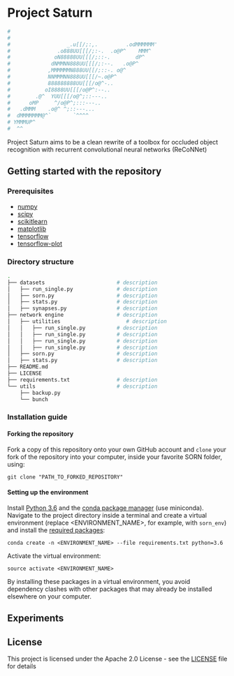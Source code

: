 # Project Saturn

```python
#
# 																					_.oo.
#                  _.u[[/;:,.         .odMMMMMM'
#               .o888UU[[[/;:-.  .o@P^    MMM^
#              oN88888UU[[[/;::-.        dP^
#             dNMMNN888UU[[[/;:--.   .o@P^
#            ,MMMMMMN888UU[[/;::-. o@^
#            NNMMMNN888UU[[[/~.o@P^
#            888888888UU[[[/o@^-..
#           oI8888UU[[[/o@P^:--..
#        .@^  YUU[[[/o@^;::---..
#      oMP     ^/o@P^;:::---..
#   .dMMM    .o@^ ^;::---...
#  dMMMMMMM@^`       `^^^^
# YMMMUP^
#  ^^
```


Project Saturn aims to be a clean rewrite of a toolbox for occluded object recognition with recurrent convolutional neural networks (ReCoNNet)

## Getting started with the repository


### Prerequisites

* [numpy](http://www.numpy.org/)
* [scipy](https://www.scipy.org/)
* [scikitlearn](http://scikit-learn.org/)
* [matplotlib](https://matplotlib.org/)
* [tensorflow](https://www.tensorflow.com)
* [tensorflow-plot](https://github.com/wookayin/tensorflow-plot)


### Directory structure

```bash
.
├── datasets                       # description
│   ├── run_single.py              # description
│   ├── sorn.py                    # description
│   ├── stats.py                   # description
│   ├── synapses.py                # description
├── network engine                 # description
│   ├── utilities             		  # description
│   │   ├── run_single.py          # description
│   │   ├── run_single.py          # description
│   │   ├── run_single.py          # description
│   │   ├── run_single.py          # description
│   ├── sorn.py                    # description
│   ├── stats.py                   # description
├── README.md
├── LICENSE
├── requirements.txt               # description
└── utils                          # description
    ├── backup.py
    └── bunch
```

### Installation guide

#### Forking the repository

Fork a copy of this repository onto your own GitHub account and `clone` your fork of the repository into your computer, inside your favorite SORN folder, using:

`git clone "PATH_TO_FORKED_REPOSITORY"`

#### Setting up the environment

Install [Python 3.6](https://www.python.org/downloads/release/python-360/) and the [conda package manager](https://conda.io/miniconda.html) (use miniconda). Navigate to the project directory inside a terminal and create a virtual environment (replace <ENVIRONMENT_NAME>, for example, with `sorn_env`) and install the [required packages](https://github.com/delpapa/SORN_V2/blob/master/requirements.txt):

`conda create -n <ENVIRONMENT_NAME> --file requirements.txt python=3.6`

Activate the virtual environment:

`source activate <ENVIRONMENT_NAME>`

By installing these packages in a virtual environment, you avoid dependency clashes with other packages that may already be installed elsewhere on your computer.

## Experiments


## License

This project is licensed under the Apache 2.0 License - see the [LICENSE](LICENSE) file for details
